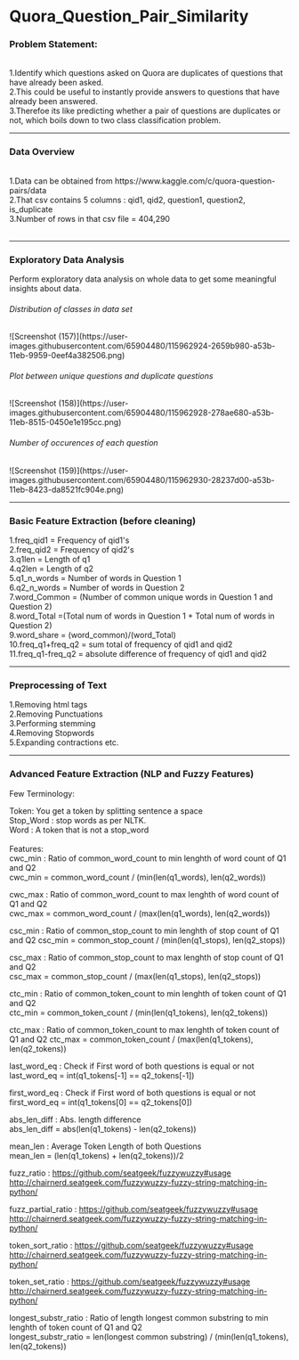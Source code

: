 # Quora_Question_Pair_Similarity
  <h3>Problem Statement: </h3></br>
     1.Identify which questions asked on Quora are duplicates of questions that have already been asked.</br>
     2.This could be useful to instantly provide answers to questions that have already been answered.</br>
     3.Therefoe its like  predicting whether a pair of questions are duplicates or not, which boils down to two class classification problem.</br>
   <hr>
   <h3>Data Overview</h3>
   </br>
     1.Data can be obtained from  https://www.kaggle.com/c/quora-question-pairs/data </br>
     2.That csv contains 5 columns : qid1, qid2, question1, question2, is_duplicate </br>
     3.Number of rows in that csv file = 404,290 </br>
   </br><hr>  
   <h3>Exploratory Data Analysis</h3>
     Perform exploratory data analysis on whole data to get some meaningful insights about data.
     <h6>Distribution of classes in data set</h6>
     ![Screenshot (157)](https://user-images.githubusercontent.com/65904480/115962924-2659b980-a53b-11eb-9959-0eef4a382506.png)</br>
     <h6>Plot between unique questions and duplicate questions</h6>
      ![Screenshot (158)](https://user-images.githubusercontent.com/65904480/115962928-278ae680-a53b-11eb-8515-0450e1e195cc.png)</br>
      <h6>Number of occurences of each question</h6>
      ![Screenshot (159)](https://user-images.githubusercontent.com/65904480/115962930-28237d00-a53b-11eb-8423-da8521fc904e.png)</br>
     <hr>
     <h3>Basic Feature Extraction (before cleaning)</h3>
      1.freq_qid1 = Frequency of qid1's </br>
      2.freq_qid2 = Frequency of qid2's </br>
      3.q1len = Length of q1 </br>
      4.q2len = Length of q2 </br>
      5.q1_n_words = Number of words in Question 1 </br>
      6.q2_n_words = Number of words in Question 2 </br>
      7.word_Common = (Number of common unique words in Question 1 and Question 2) </br>
      8.word_Total =(Total num of words in Question 1 + Total num of words in Question 2) </br>
      9.word_share = (word_common)/(word_Total) </br>
      10.freq_q1+freq_q2 = sum total of frequency of qid1 and qid2 </br>
      11.freq_q1-freq_q2 = absolute difference of frequency of qid1 and qid2 </br>
      <hr>
      <h3>Preprocessing of Text</h3>
        1.Removing html tags</br>
        2.Removing Punctuations </br>
        3.Performing stemming</br>
        4.Removing Stopwords</br>
        5.Expanding contractions etc. </br>
        <hr>
        <h3>Advanced Feature Extraction (NLP and Fuzzy Features) </h3>
        Few Terminology:

Token: You get a token by splitting sentence a space </br>
Stop_Word : stop words as per NLTK. </br>
Word : A token that is not a stop_word</br></br>
Features:
<br>
cwc_min : Ratio of common_word_count to min lenghth of word count of Q1 and Q2 <br>
cwc_min = common_word_count / (min(len(q1_words), len(q2_words)) <br>



cwc_max : Ratio of common_word_count to max lenghth of word count of Q1 and Q2 <br>
cwc_max = common_word_count / (max(len(q1_words), len(q2_words)) <br>



csc_min : Ratio of common_stop_count to min lenghth of stop count of Q1 and Q2
csc_min = common_stop_count / (min(len(q1_stops), len(q2_stops))



csc_max : Ratio of common_stop_count to max lenghth of stop count of Q1 and Q2 <br>
csc_max = common_stop_count / (max(len(q1_stops), len(q2_stops)) <br>



ctc_min : Ratio of common_token_count to min lenghth of token count of Q1 and Q2 <br>
ctc_min = common_token_count / (min(len(q1_tokens), len(q2_tokens)) <br>



ctc_max : Ratio of common_token_count to max lenghth of token count of Q1 and Q2
ctc_max = common_token_count / (max(len(q1_tokens), len(q2_tokens))



last_word_eq : Check if First word of both questions is equal or not <br>
last_word_eq = int(q1_tokens[-1] == q2_tokens[-1]) <br>



first_word_eq : Check if First word of both questions is equal or not <br>
first_word_eq = int(q1_tokens[0] == q2_tokens[0]) <br>



abs_len_diff : Abs. length difference <br>
abs_len_diff = abs(len(q1_tokens) - len(q2_tokens)) <br> 



mean_len : Average Token Length of both Questions <br>
mean_len = (len(q1_tokens) + len(q2_tokens))/2 <br>



fuzz_ratio : https://github.com/seatgeek/fuzzywuzzy#usage http://chairnerd.seatgeek.com/fuzzywuzzy-fuzzy-string-matching-in-python/ <br>



fuzz_partial_ratio : https://github.com/seatgeek/fuzzywuzzy#usage http://chairnerd.seatgeek.com/fuzzywuzzy-fuzzy-string-matching-in-python/ <br>



token_sort_ratio : https://github.com/seatgeek/fuzzywuzzy#usage http://chairnerd.seatgeek.com/fuzzywuzzy-fuzzy-string-matching-in-python/ <br>
 
token_set_ratio : https://github.com/seatgeek/fuzzywuzzy#usage http://chairnerd.seatgeek.com/fuzzywuzzy-fuzzy-string-matching-in-python/ <br>

longest_substr_ratio : Ratio of length longest common substring to min lenghth of token count of Q1 and Q2 <br>
longest_substr_ratio = len(longest common substring) / (min(len(q1_tokens), len(q2_tokens)) <br>
     


   
